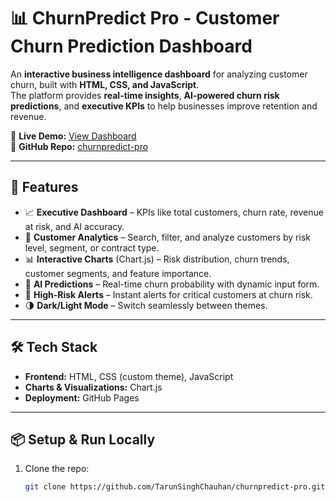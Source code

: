 # 📊 ChurnPredict Pro - Customer Churn Prediction Dashboard

An **interactive business intelligence dashboard** for analyzing customer churn, built with **HTML, CSS, and JavaScript**.  
The platform provides **real-time insights**, **AI-powered churn risk predictions**, and **executive KPIs** to help businesses improve retention and revenue.  

🔗 **Live Demo:** [View Dashboard](https://tarunsinghchauhan.github.io/churnpredict-pro/)  
📂 **GitHub Repo:** [churnpredict-pro](https://github.com/TarunSinghChauhan/churnpredict-pro)

---

## 🚀 Features
- 📈 **Executive Dashboard** – KPIs like total customers, churn rate, revenue at risk, and AI accuracy.  
- 👥 **Customer Analytics** – Search, filter, and analyze customers by risk level, segment, or contract type.  
- 📊 **Interactive Charts** (Chart.js) – Risk distribution, churn trends, customer segments, and feature importance.  
- 🤖 **AI Predictions** – Real-time churn probability with dynamic input form.  
- 🔔 **High-Risk Alerts** – Instant alerts for critical customers at churn risk.  
- 🌗 **Dark/Light Mode** – Switch seamlessly between themes.  

---

## 🛠️ Tech Stack
- **Frontend:** HTML, CSS (custom theme), JavaScript  
- **Charts & Visualizations:** Chart.js  
- **Deployment:** GitHub Pages  

---

## 📦 Setup & Run Locally
1. Clone the repo:
   ```bash
   git clone https://github.com/TarunSinghChauhan/churnpredict-pro.git
